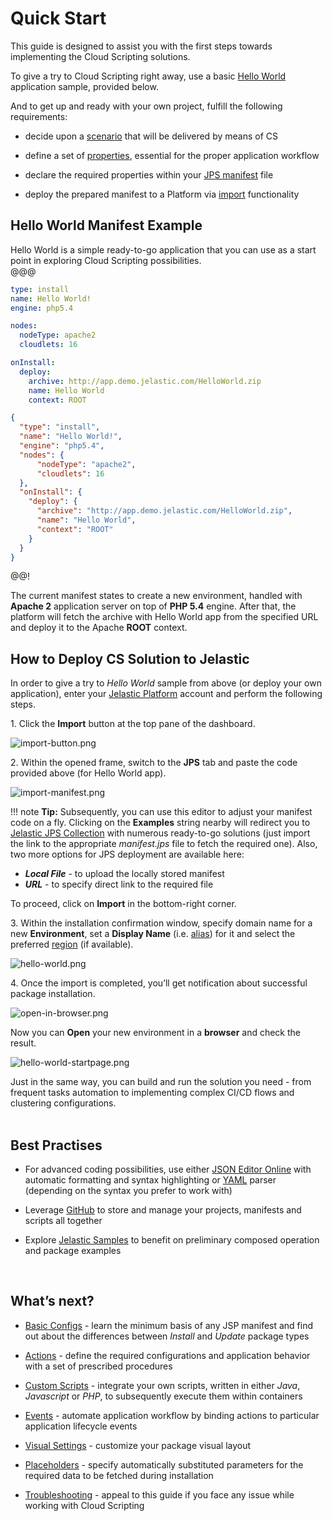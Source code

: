 # Quick Start                                      
    
This guide is designed to assist you with the first steps towards implementing the Cloud Scripting solutions.                                     

To give a try to Cloud Scripting right away, use a basic [Hello World](#hello-world-manifest-example) application sample, provided below.                                                                     

And to get up and ready with your own project, fulfill the following requirements:                                    

- decide upon a <a href="/samples/" target="_blank">scenario</a> that will be delivered by means of CS                       

- define a set of <a href="/1.2/creating-manifest/basic-configs/" target="_blank">properties</a>, essential for the proper application workflow                  

- declare the required properties within your <a href="/1.2/creating-manifest/basic-configs/" target="_blank">JPS manifest</a> file                      

- deploy the prepared manifest to a Platform via [import](#how-to-deploy-cs-solution-to-jelastic ) functionality                 

## Hello World Manifest Example                      

Hello World is a simple ready-to-go application that you can use as a start point in exploring Cloud Scripting possibilities.                                              
@@@
```yaml
type: install
name: Hello World!
engine: php5.4

nodes:
  nodeType: apache2
  cloudlets: 16

onInstall:
  deploy:
    archive: http://app.demo.jelastic.com/HelloWorld.zip
    name: Hello World
    context: ROOT
```
```json
{
  "type": "install",
  "name": "Hello World!",
  "engine": "php5.4",
  "nodes": {
      "nodeType": "apache2",
      "cloudlets": 16
  },
  "onInstall": {
    "deploy": {
      "archive": "http://app.demo.jelastic.com/HelloWorld.zip",
      "name": "Hello World",
      "context": "ROOT"
    }
  }
}
```
@@!

The current manifest states to create a new environment, handled with **Apache 2** application server on top of **PHP 5.4** engine. After that, the platform will fetch the archive with Hello World app from the specified URL and deploy it to the Apache **ROOT** context.                                   

## How to Deploy CS Solution to Jelastic 

In order to give a try to *Hello World* sample from above (or deploy your own application), enter your <a href="https://jelastic.cloud/" target="_blank">Jelastic Platform</a> account and perform the following steps.                    

1.&nbsp;Click the **Import** button at the top pane of the dashboard.                                             

![import-button.png](img/import-button.png)                        

2.&nbsp;Within the opened frame, switch to the **JPS** tab and paste the code provided above (for Hello World app).                      

![import-manifest.png](img/import-manifest.png)               

!!! note
    **Tip:** Subsequently, you can use this editor to adjust your manifest code on a fly. Clicking on the **Examples** string nearby will redirect you to <a href="https://github.com/jelastic-jps" target="_blank">Jelastic JPS Collection</a> with numerous ready-to-go solutions (just import the link to the appropriate *manifest.jps* file to fetch the required one). Also, two more options for JPS deployment are available here:<ul><li><b>*Local File*</b> - to upload the locally stored manifest</li><li><b>*URL*</b> - to specify direct link to the required file</li></ul>        

To proceed, click on **Import** in the bottom-right corner.                   

3.&nbsp;Within the installation confirmation window, specify domain name for a new **Environment**, set a **Display Name** (i.e. <a href="https://docs.jelastic.com/environment-aliases" target="_blank">alias</a>) for it and select the preferred <a href="https://docs.jelastic.com/environment-regions" target="_blank">region</a> (if available).                  

![hello-world.png](img/hello-world.png)                                        

4.&nbsp;Once the import is completed, you’ll get notification about successful package installation.                                                                              

![open-in-browser.png](img/open-in-browser.png)               

Now you can **Open** your new environment in a **browser** and check the result.                         

![hello-world-startpage.png](img/hello-world-startpage.png)                                   

Just in the same way, you can build and run the solution you need - from frequent tasks automation to implementing complex CI/CD flows and clustering configurations.                               
<br>    
## Best Practises                        

- For advanced coding possibilities, use either <a href="http://jsoneditoronline.org/" target="_blank">JSON Editor Online</a> with automatic formatting and syntax highlighting or <a href="http://www.yaml.org/" target="_blank">YAML</a> parser (depending on the syntax you prefer to work with)                               

- Leverage <a href="https://github.com/" target="_blank">GitHub</a> to store and manage your projects, manifests and scripts all together                              

- Explore <a href="/samples/" target="_blank">Jelastic Samples</a> to benefit on preliminary composed operation and package examples                            

<br> 
<h2> What’s next?</h2>                                     

- <a href="/1.2/creating-manifest/basic-configs/" target="_blank">Basic Configs</a> - learn the minimum basis of any JSP manifest and find out about the differences between *Install* and *Update* package types                                                         

- <a href="/1.2/creating-manifest/actions/" target="_blank">Actions</a> - define the required configurations and application behavior with a set of prescribed procedures                                                           

- <a href="/1.2/creating-manifest/custom-scripts/" target="_blank">Custom Scripts</a> - integrate your own scripts, written in either *Java*, *Javascript* or *PHP*, to subsequently execute them within containers                                                              

- <a href="/1.2/creating-manifest/events/" target="_blank">Events</a> - automate application workflow by binding actions to particular application lifecycle events                                                     

- <a href="/1.2/creating-manifest/visual-settings/" target="_blank">Visual Settings</a> - customize your package visual layout                                                             

- <a href="/1.2/creating-manifest/placeholders/" target="_blank">Placeholders</a> - specify automatically substituted parameters for the required data to be fetched during installation                 

- <a href="/troubleshooting/" target="_blank">Troubleshooting</a> - appeal to this guide if you face any issue while working with Cloud Scripting                                                                           
